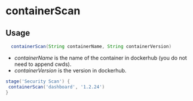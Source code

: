 # containerScan

## Usage

```groovy
  containerScan(String containerName, String containerVersion)
```

* *containerName* is the name of the container in dockerhub (you do not need to append cwds).
* *containerVersion*  is the version in dockerhub.

```groovy
stage('Security Scan') {
 containerScan('dashboard', '1.2.24')
}
```
